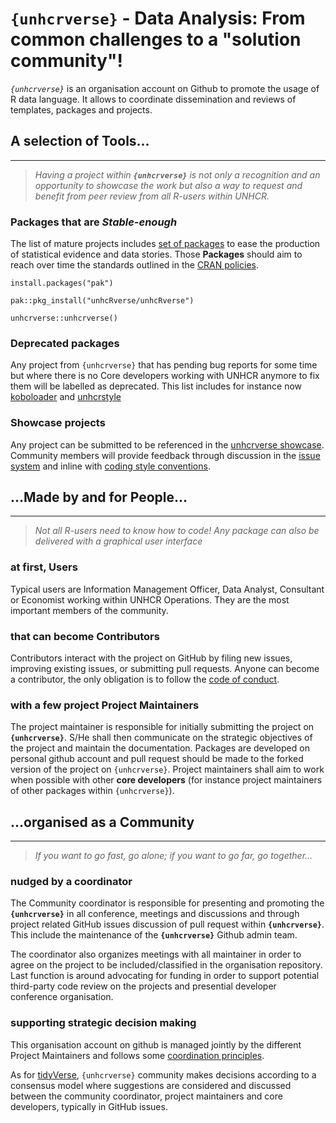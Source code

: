 # `{unhcrverse}` - **Data Analysis: From common challenges to a "solution community"**!

*`{unhcrverse}`* is an organisation account on Github  to promote the usage of R data language. It allows to coordinate dissemination and reviews of templates, packages and projects.


## A selection of Tools...

------------------------------------------------------------------------

> *Having a project within __`{unhcrverse}`__ is not only a recognition and an opportunity to showcase the work but also a way to request and benefit from peer review from all R-users within UNHCR.*

### Packages that are *Stable-enough*
The list of mature projects includes [set of packages](articles/ecosystem.html) to ease the production of statistical evidence and data stories. Those **Packages** should aim to reach over time the standards outlined in the [CRAN policies](https://cran.r-project.org/web/packages/policies.html).

```
install.packages("pak")  

pak::pkg_install("unhcRverse/unhcRverse")  

unhcrverse::unhcrverse()  

```

### Deprecated packages
Any project from `{unhcrverse}` that has pending bug reports for some time but where there is no Core developers working with UNHCR anymore to fix them will be labelled as deprecated. This list includes for instance now [koboloader](https://unhcr.github.io/koboloadeR/docs/) and [unhcrstyle](https://unhcr-web.github.io/unhcRstyle/docs/)

### Showcase projects
Any project can be submitted to be referenced in the [unhcrverse showcase](articles/showcase.html). Community members will provide feedback through discussion in the [issue system](https://github.com/unhcRverse/unhcRverse/issues) and inline with [coding style conventions](articles/codingstyle.html).

## ...Made by and for People...

------------------------------------------------------------------------

> *Not all R-users need to know how to code! Any package can also be delivered with a graphical user interface*

### at first, **Users**
Typical users are Information Management Officer, Data Analyst, Consultant or Economist working within UNHCR Operations. They are the most important members of the community.

### that can become **Contributors**
Contributors interact with the project on GitHub by filing new issues, improving existing issues, or submitting pull requests. Anyone can become a contributor, the only obligation is to follow the [code of conduct](https://contributor-covenant.org/version/2/0/CODE_OF_CONDUCT.html).

### with a few project Project Maintainers
The project maintainer is responsible for initially submitting the project on **`{unhcrverse}`**. S/He shall then communicate on the strategic objectives of the project and maintain the documentation. Packages are developed on personal github account and pull request should be made to the forked version of the project on `{unhcrverse}`. Project maintainers shall aim to work when possible with other **core developers** (for instance project maintainers of other packages within `{unhcrverse}`).

## ...organised as a  Community

------------------------------------------------------------------------

> *If you want to go fast, go alone; if you want to go far, go together...*

### nudged by a **coordinator**
The Community coordinator is responsible for presenting and promoting the **`{unhcrverse}`** in all conference, meetings and discussions and through project related GitHub issues discussion of pull request within **`{unhcrverse}`**. This include the maintenance of the **`{unhcrverse}`** Github admin team.

The coordinator also organizes meetings with all maintainer in order to agree on the project to be included/classified in the organisation repository. Last function is around advocating for funding in order to support potential third-party code review on the projects and presential developer conference organisation.

### supporting **strategic decision making**
This organisation account on github is managed jointly by the different Project Maintainers and follows some [coordination principles](articles/coordination.html).

As for [tidyVerse](https://www.tidyverse.org/), `{unhcrverse}` community makes decisions according to a consensus model where suggestions are considered and discussed between the community coordinator, project maintainers and core developers, typically in GitHub issues.

